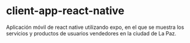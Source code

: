 # client-app-react-native
Aplicación móvil de react native utilizando expo, en el que se muestra los servicios y productos de usuarios vendedores en la ciudad de La Paz.
